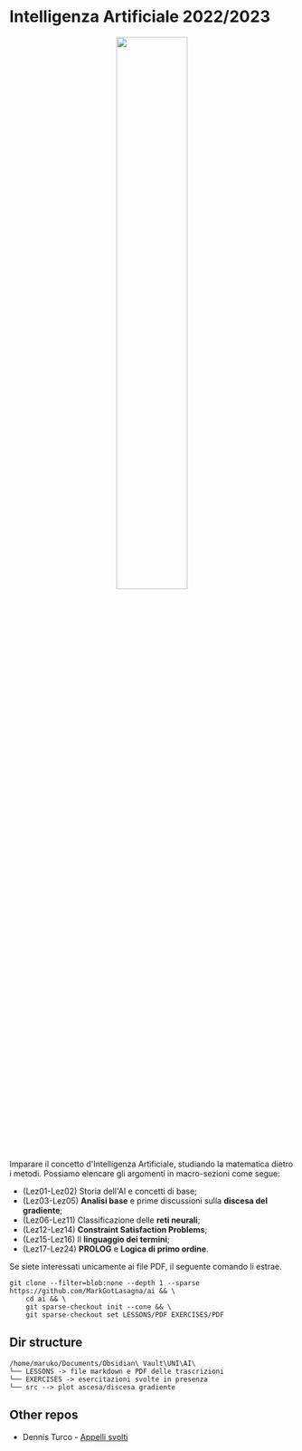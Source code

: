 # Intelligenza Artificiale 2022/2023

<div align=center>
  <image src=/.pics/graph.png width=50%></image></br></br>
</div>

Imparare il concetto d'Intelligenza Artificiale, studiando la matematica dietro i metodi.
Possiamo elencare gli argomenti in macro-sezioni come segue:
- (Lez01-Lez02) Storia dell'AI e concetti di base;
- (Lez03-Lez05) **Analisi base** e prime discussioni sulla **discesa del gradiente**;
- (Lez06-Lez11) Classificazione delle **reti neurali**;
- (Lez12-Lez14) **Constraint Satisfaction Problems**;
- (Lez15-Lez16) Il **linguaggio dei termini**;
- (Lez17-Lez24) **PROLOG** e **Logica di primo ordine**.

Se siete interessati unicamente ai file PDF, il seguente comando li estrae.
```
git clone --filter=blob:none --depth 1 --sparse https://github.com/MarkGotLasagna/ai && \
    cd ai && \
    git sparse-checkout init --cone && \
    git sparse-checkout set LESSONS/PDF EXERCISES/PDF
```

## Dir structure
```
/home/maruko/Documents/Obsidian\ Vault\UNI\AI\
└── LESSONS -> file markdown e PDF delle trascrizioni
└── EXERCISES -> esercitazioni svolte in presenza
└── src --> plot ascesa/discesa gradiente
```

## Other repos
- Dennis Turco - [Appelli svolti](https://github.com/DennisTurco/Intelligenza-Artificiale)

